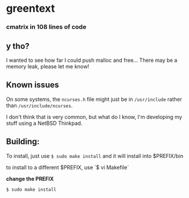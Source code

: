 # greentext
### cmatrix in 108 lines of code

## y tho?
I wanted to see how far I could push malloc and free...
There may be a memory leak, please let me know!

## Known issues
On some systems, the `ncurses.h` file might just be in `/usr/include` rather than `/usr/include/ncurses`.

I don't think that is very common, but what do I know, I'm developing my stuff using a NetBSD Thinkpad.

## Building:
To install, just use
`$ sudo make install`
and it will install into $PREFIX/bin

to install to a different $PREFIX, use
`$ vi Makefile`

**change the PREFIX**

`$ sudo make install`
